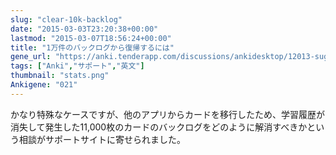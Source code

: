 ```yaml
---
slug: "clear-10k-backlog"
date: "2015-03-03T23:20:38+00:00"
lastmod: "2015-03-07T18:56:24+00:00"
title: "1万件のバックログから復帰するには"
gene_url: "https://anki.tenderapp.com/discussions/ankidesktop/12013-suggestions-for-clearing-backlog"
tags: ["Anki","サポート","英文"]
thumbnail: "stats.png"
Ankigene: "021"
---
```

かなり特殊なケースですが、他のアプリからカードを移行したため、学習履歴が消失して発生した11,000枚のカードのバックログをどのように解消すべきかという相談がサポートサイトに寄せられました。

